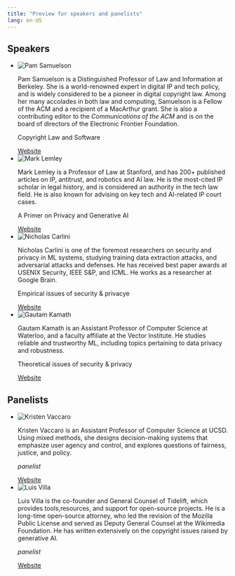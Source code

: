 ```yaml
---
title: "Preview for speakers and panelists"
lang: en-US
---
```


<!-- no indentation so pandoc doesn't think this is code -->

<h2 class="underlined">Speakers</h2>

<ul class="speakers">
<li>
<img class="avatar" alt="Pam Samuelson" src="./images/speakers/pam.jpeg" />
<div class="info">
<p class="bio">
<span class="name">Pam Samuelson</span> is a Distinguished Professor of Law and Information at Berkeley. She is a world-renowned expert in digital IP and tech policy, and is widely considered to be a pioneer in digital copyright law. Among her many accolades in both law and computing, Samuelson is a Fellow of the ACM and a recipient of a MacArthur grant. She is also a contributing editor to the <em>Communications of the ACM</em> and is on the board of directors of the Electronic Frontier Foundation.
</p>
<p class="talk tentative">Copyright Law and Software</p>
<a class="button-a"
href="https://www.law.berkeley.edu/our-faculty/faculty-profiles/pamela-samuelson/#tab_profile">Website</a>
</div>
</li>
<li>
<img class="avatar" alt="Mark Lemley" src="./images/speakers/mark.jpeg">
<div class="info">
<p class="bio">
<span class="name">Mark Lemley</span> is a Professor of Law at Stanford, and has 200+ published articles on IP, antitrust, and robotics and AI law. He is the most-cited IP scholar in legal history, and is considered an authority in the tech law field. He is also known for advising on key tech and AI-related IP court cases.
</p>
<p class="talk tentative">A Primer on Privacy and Generative AI</p>
<a class="button-a" href="https://law.stanford.edu/directory/mark-a-lemley/">Website</a>
</div>
</li>

<li>
<img class="avatar" alt="Nicholas Carlini" src="./images/speakers/nicholas.jpeg">
<div class="info">
<p class="bio">
<span class="name">Nicholas Carlini</span> is one of the foremost researchers on security and privacy in ML systems, studying training data extraction attacks, and adversarial attacks and defenses. He has received best paper awards at USENIX Security, IEEE S&P, and ICML. He works as a researcher at Google Brain.
</p>
<p class="talk tentative">Empirical issues of security & privacye</p>
<a class="button-a" href="https://nicholas.carlini.com/">Website</a>
</div>
</li>

<li>
<img class="avatar" alt="Gautam Kamath" src="./images/speakers/gautam.jpeg">
<div class="info">
<p class="bio">
<span class="name">Gautam Kamath</span> is an Assistant Professor of Computer Science at Waterloo, and a faculty affiliate at the Vector Institute. He studies reliable and trustworthy ML, including topics pertaining to data privacy and robustness.
</p>
<p class="talk tentative">Theoretical issues of security & privacy</p>
<a class="button-a" href="http://www.gautamkamath.com/">Website</a>
</div>
</li>
</ul>

<h2 class="underlined">Panelists</h2>

<ul class="speakers">
<li>
<img class="avatar" alt="Kristen Vaccaro" src="./images/speakers/kristen.jpeg">
<div class="info">
<p class="bio">
<span class="name">Kristen Vaccaro</span> is an Assistant Professor of Computer Science at UCSD. Using mixed methods, she designs decision-making systems that emphasize user agency and control, and explores questions of fairness, justice, and policy.
</p>
<p class=""><em>panelist</em></p>
<a class="button-a" href="http://kvaccaro.com/">Website</a>
</div>
</li>

<li>
<img class="avatar" alt="Luis Villa" src="">
<div class="info">
<p class="bio">
<span class="name">Luis Villa</span> is the co-founder and General Counsel of Tidelift, which provides tools,resources, and support for open-source projects. He is a long-time open-source attorney, who led the revision of the Mozilla Public License and served as Deputy General Counsel at the Wikimedia Foundation. He has written extensively on the copyright issues raised by generative AI.
</p>
<p class=""><em>panelist</em></p>
<a class="button-a" href="https://lu.is/">Website</a>
</div>
</li>
</ul>